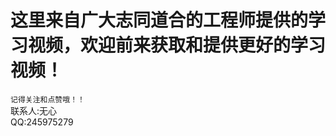  这里来自广大志同道合的工程师提供的学习视频，欢迎前来获取和提供更好的学习视频！  
  ======
 `记得关注和点赞哦！！`  
    联系人:无心  
    QQ:245975279  

 
  
